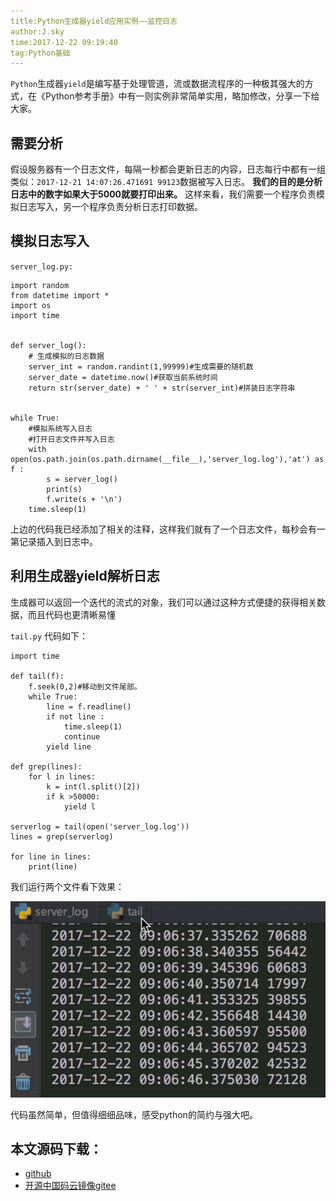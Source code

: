 ```yaml
---
title:Python生成器yield应用实例——监控日志
author:J.sky
time:2017-12-22 09:19:40
tag:Python基础
---
```


`Python`生成器`yield`是编写基于处理管道，流或数据流程序的一种极其强大的方式，在《Python参考手册》中有一则实例非常简单实用，略加修改，分享一下给大家。

## 需要分析

假设服务器有一个日志文件，每隔一秒都会更新日志的内容，日志每行中都有一组类似：`2017-12-21 14:07:26.471691 99123`数据被写入日志。
**我们的目的是分析日志中的数字如果大于5000就要打印出来。**
这样来看，我们需要一个程序负责模拟日志写入，另一个程序负责分析日志打印数据。

## 模拟日志写入

`server_log.py:`

    import random
    from datetime import *
    import os
    import time
    
    
    def server_log():
        # 生成模拟的日志数据
        server_int = random.randint(1,99999)#生成需要的随机数
        server_date = datetime.now()#获取当前系统时间
        return str(server_date) + ' ' + str(server_int)#拼装日志字符串
    
    
    while True:
        #模拟系统写入日志
        #打开日志文件并写入日志
        with open(os.path.join(os.path.dirname(__file__),'server_log.log'),'at') as f :
            s = server_log()
            print(s)
            f.write(s + '\n')
        time.sleep(1)


上边的代码我已经添加了相关的注释，这样我们就有了一个日志文件，每秒会有一第记录插入到日志中。

## 利用生成器yield解析日志

生成器可以返回一个迭代的流式的对象，我们可以通过这种方式便捷的获得相关数据，而且代码也更清晰易懂

`tail.py` 代码如下：

    import time

    def tail(f):
        f.seek(0,2)#移动到文件尾部。
        while True:
            line = f.readline()
            if not line :
                time.sleep(1)
                continue
            yield line
    
    def grep(lines):
        for l in lines:
            k = int(l.split()[2])
            if k >50000:
                yield l
    
    serverlog = tail(open('server_log.log'))
    lines = grep(serverlog)
    
    for line in lines:
        print(line)

我们运行两个文件看下效果：


![输入图片说明](assets/images/media/upload/2017/12/QQ20171222-090710-HD1.gif)

代码虽然简单，但值得细细品味，感受python的简约与强大吧。

## 本文源码下载：

+ [github](https://github.com/bosichong/17python.com/tree/master/deftest)
+ [开源中国码云镜像gitee](https://gitee.com/J_Sky/17python.com/tree/master/deftest)